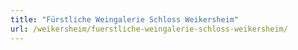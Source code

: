```yaml
---
title: "Fürstliche Weingalerie Schloss Weikersheim"
url: /weikersheim/fuerstliche-weingalerie-schloss-weikersheim/
---
```

